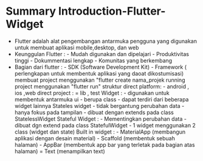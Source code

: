 # Summary Introduction-Flutter-Widget
- Flutter adalah alat pengembangan antarmuka pengguna yang digunakan untuk membuat aplikasi mobile,desktop, dan web
- Keunggulan Flutter : - Mudah digunakan dan dipelajari
                       - Produktivitas tinggi
                       - Dokummentasi lengkap
                       - Komunitas yang berkembang
- Bagian dari flutter : - SDK (Software Development Kit)
                        - Framework ( perlengkapan untuk membentuk aplikasi yang daoat dikostumisasi)
membuat project menggunakan "flutter create nama_projek
running project menggunakan "flutter run"
struktur direct platform: - android , ios ,web
         direct project : = lib , test
Widget : - digunakan untuk membentuk antarmuka ui
         - berupa class
         - dapat terdiri dari beberapa widget  lainnya
Stateles widget - tidak bergantung perubahan data
                - hanya fokus pada tampilan
                - dibuat dengan extends pada class StatelessWidget
Stateful Widget : - Mementingkan perubahan data
                  - dibuat dgn extend pada class StatefulWidget
                  - 1 widget menggunakan 2 class (widget dan state)
Built in widget : - MaterialApp (membangun aplikasi dengan desain material)
                  - Scaffold (membentuk sebuah halaman)
                  - AppBar (membentuk app bar yang terletak pada bagian atas halaman)
                  = Text (menampilkan text)
